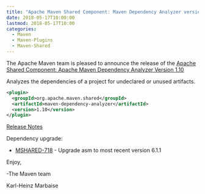 ```yaml
---
title: "Apache Maven Shared Component: Maven Dependency Analyzer version 1.10 Released"
date: 2018-05-17T10:00:00
lastmod: 2018-05-17T10:00
categories:
  - Maven
  - Maven-Plugins
  - Maven-Shared
---
```

The Apache Maven team is pleased to announce the release of the 
[Apache Shared Component: Apache Maven Dependency Analyzer Version 1.10](https://maven.apache.org/shared/maven-dependency-analyzer/)

Analyzes the dependencies of a project for undeclared or unused artifacts.

```xml
<plugin>
  <groupId>org.apache.maven.shared</groupId>
  <artifactId>maven-dependency-analyzer</artifactId>
  <version>1.10</version>
</plugin>
```

<!-- more -->

[Release Notes](https://issues.apache.org/jira/secure/ReleaseNote.jspa?projectId=12317922&version=12343067)

Dependency upgrade:

 * [MSHARED-718](https://issues.apache.org/jira/browse/MSHARED-718) - Upgrade asm to most recent version 6.1.1

Enjoy,

-The Maven team

Karl-Heinz Marbaise
